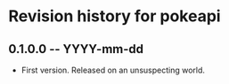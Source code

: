 # Revision history for pokeapi

## 0.1.0.0  -- YYYY-mm-dd

* First version. Released on an unsuspecting world.
